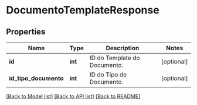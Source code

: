 # DocumentoTemplateResponse

## Properties
Name | Type | Description | Notes
------------ | ------------- | ------------- | -------------
**id** | **int** | ID do Template do Documento. | [optional] 
**id_tipo_documento** | **int** | ID do Tipo de Documento. | [optional] 

[[Back to Model list]](../README.md#documentation-for-models) [[Back to API list]](../README.md#documentation-for-api-endpoints) [[Back to README]](../README.md)


